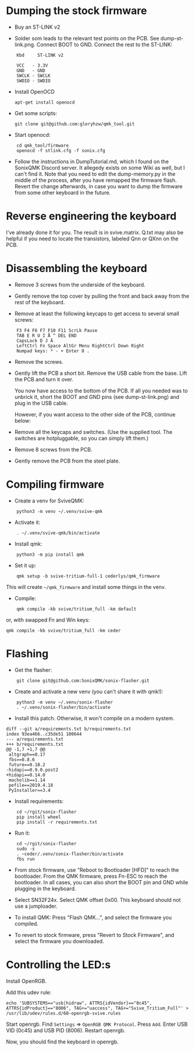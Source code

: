 Dumping the stock firmware
==========================

* Buy an ST-LINK v2

* Solder som leads to the relevant test points on the PCB.  See
  dump-st-link.png.  Connect BOOT to GND.  Connect the rest to the
  ST-LINK:

```
    Kbd	    ST-LINK v2

    VCC   - 3.3V
    GND   - GND
    SWCLK - SWCLK
    SWDIO - SWDIO
```

* Install OpenOCD

    ```apt-get install openocd```

* Get some scripts:

    ```git clone git@github.com:gloryhzw/qmk_tool.git```

* Start openocd:

```
    cd qmk_tool/firmware
    openocd -f stlink.cfg -f sonix.cfg
```

 * Follow the instructions in DumpTutorial.md, which I found on the
   SonixQMK Discord server.  It allegedy exists on some Wiki as well,
   but I can't find it.  Note that you need to edit the dump-memory.py
   in the middle of the process, after you have remapped the firmware
   flash.  Revert the change afterwards, in case you want to dump the
   firmware from some other keyboard in the future.

Reverse engineering the keyboard
================================

I've already done it for you.  The result is in svive.matrix.  Q.txt
may also be helpful if you need to locate the transistors, labeled Qnn
or QXnn on the PCB.

Disassembling the keyboard
==========================

* Remove 3 screws from the underside of the keyboard.

* Gently remove the top cover by pulling the front and back away from
  the rest of the keyboard.

* Remove at least the following keycaps to get access to several small
  screws:

```
    F3 F4 F6 F7 F10 F11 ScrLk Pause
    TAB E R U I Å ^ DEL END
    CapsLock D J Ä
    LeftCtrl Fn Space AltGr Menu RightCtrl Down Right
    Numpad keys: * - + Enter 0 .
```

* Remove the screws.

* Gently lift the PCB a short bit.  Remove the USB cable from the
  base.  Lift the PCB and turn it over.

  You now have access to the bottom of the PCB.  If all you needed was
  to unbrick it, short the BOOT and GND pins (see dump-st-link.png)
  and plug in the USB cable.

  However, if you want access to the other side of the PCB, continue below:

* Remove all the keycaps and switches.  (Use the supplied tool.  The
  switches are hotpluggable, so you can simply lift them.)

* Remove 8 screws from the PCB.

* Gently remove the PCB from the steel plate.

Compiling firmware
==================

* Create a venv for SviveQMK:

```
    python3 -m venv ~/.venv/svive-qmk
```
* Activate it:

```
    . ~/.venv/svive-qmk/bin/activate
```

* Install qmk:

```
    python3 -m pip install qmk
```

* Set it up:

```
    qmk setup -b svive-tritium-full-1 cederlys/qmk_firmware
```

  This will create `~/qmk_firmware` and install some things in the venv.

* Compile:

```
    qmk compile -kb svive/tritium_full -km default
```

  or, with swapped Fn and Win keys:

    qmk compile -kb svive/tritium_full -km ceder

Flashing
========

* Get the flasher:

```
    git clone git@github.com:SonixQMK/sonix-flasher.git
```

* Create and activate a new venv (you can't share it with qmk!):

```
    python3 -m venv ~/.venv/sonix-flasher
    . ~/.venv/sonix-flasher/bin/activate
```

* Install this patch.  Otherwise, it won't compile on a modern system.

```
diff --git a/requirements.txt b/requirements.txt
index 93ea466..c35de51 100644
--- a/requirements.txt
+++ b/requirements.txt
@@ -1,7 +1,7 @@
 altgraph==0.17
 fbs==0.8.6
 future==0.18.2
-hidapi==0.9.0.post2
+hidapi==0.14.0
 macholib==1.14
 pefile==2019.4.18
 PyInstaller==3.4
```

* Install requirements:

```
    cd ~/rgit/sonix-flasher
    pip install wheel
    pip install -r requirements.txt
```

* Run it:

```
    cd ~/rgit/sonix-flasher
    sudo -s
    . ~ceder/.venv/sonix-flasher/bin/activate
    fbs run
```

* From stock firmware, use "Reboot to Bootloader [HFD]" to reach the
  bootloader.  From the QMK firmware, press Fn-ESC to reach the
  bootloader.  In all cases, you can also short the BOOT pin and GND
  while plugging in the keyboard.

* Select SN32F24x.  Select QMK offset 0x00.  This keyboard should not
  use a jumploader.

* To install QMK: Press "Flash QMK...", and select the firmware you
  compiled.

* To revert to stock firmware, press "Revert to Stock Firmware", and
  select the firmware you downloaded.

Controlling the LED:s
=====================

Install OpenRGB.

Add this udev rule:

```
echo 'SUBSYSTEMS=="usb|hidraw", ATTRS{idVendor}=="0c45", ATTRS{idProduct}=="8006", TAG+="uaccess", TAG+="Svive_Tritium_Full"' > /usr/lib/udev/rules.d/60-openrgb-svive.rules
```

Start openrgb.  Find `Settings` => `OpenRGB QMK Protocol`.  Press
`Add`.  Enter USB VID (0c45) and USB PID (8006).  Restart openrgb.

Now, you should find the keyboard in openrgb.
